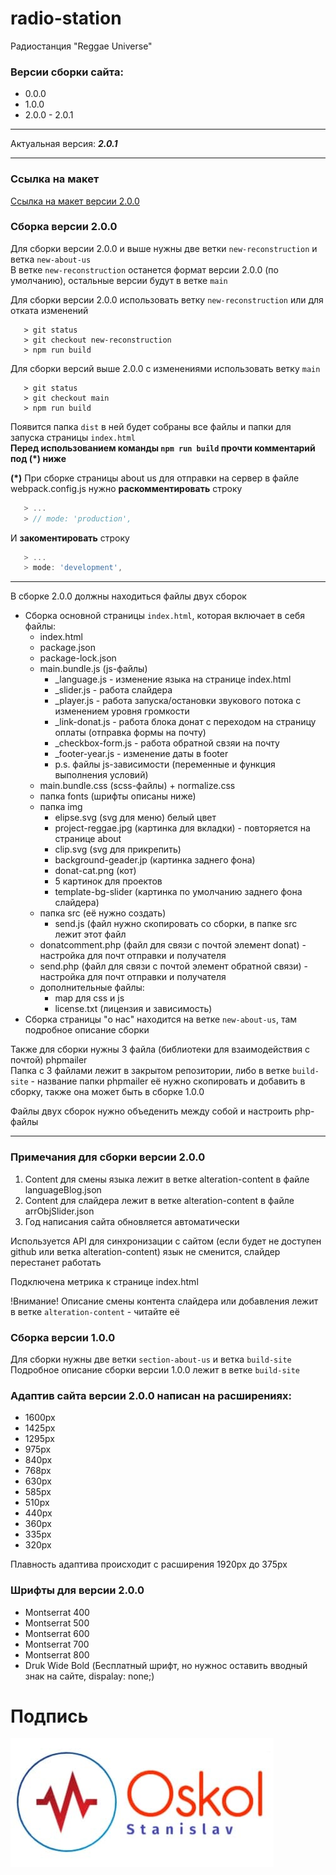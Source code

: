 # radio-station
Радиостанция "Reggae Universe"

### Версии сборки сайта:
* 0.0.0
* 1.0.0
* 2.0.0 - 2.0.1
<hr>
Актуальная версия: <i><b>2.0.1</b></i>
<hr>

### Ссылка на макет
<a href="https://www.figma.com/file/9Klkmmg8D4sEvHnLQd9BRW/Untitled?node-id=0%3A1">Ссылка на макет версии 2.0.0</a>

### Сборка версии 2.0.0
Для сборки версии 2.0.0 и выше нужны две ветки `new-reconstruction` и ветка `new-about-us`\
В ветке `new-reconstruction` останется формат версии 2.0.0 (по умолчанию), остальные версии будут в ветке `main`

Для сборки версии 2.0.0 использовать ветку `new-reconstruction` или для отката изменений
   ``` терминал
      > git status
      > git checkout new-reconstruction
      > npm run build
   ```
Для сборки версий выше 2.0.0 с изменениями использовать ветку `main`
   ``` терминал
      > git status
      > git checkout main
      > npm run build
   ```
   
Появится папка `dist` в ней будет собраны все файлы и папки для запуска страницы `index.html`\
<b>Перед использованием команды `npm run build` прочти комментарий под (*) ниже</b>

<b>(*)</b> При сборке страницы about us для отправки на сервер в файле webpack.config.js нужно <b>раскомментировать</b> строку
   ``` webpack.config.js
      > ...
      > // mode: 'production',
   ```
И <b>закоментировать</b> строку
   ``` webpack.config.js
      > ...
      > mode: 'development',
   ```
<hr>

В сборке 2.0.0 должны находиться файлы двух сборок
   * Сборка основной страницы `index.html`, которая включает в себя файлы:
      * index.html
      * package.json
      * package-lock.json
      * main.bundle.js (js-файлы)
         * _language.js - изменение языка на странице index.html
         * _slider.js - работа слайдера
         * _player.js - работа запуска/остановки звукового потока с изменением уровня громкости
         * _link-donat.js - работа блока донат с переходом на страницу оплаты (отправка формы на почту)
         * _checkbox-form.js - работа обратной свзяи на почту
         * _footer-year.js - изменение даты в footer
         * p.s. файлы js-зависимости (переменные и функция выполнения условий)
      * main.bundle.css (scss-файлы) + normalize.css
      * папка fonts (шрифты описаны ниже)
      * папка img
         * elipse.svg (svg для меню) белый цвет
         * project-reggae.jpg (картинка для вкладки) - повторяется на странице about
         * clip.svg (svg для прикрепить)
         * background-geader.jp (картинка заднего фона)
         * donat-cat.png (кот)
         * 5 картинок для проектов
         * template-bg-slider (картинка по умолчанию заднего фона слайдера)
      * папка src (её нужно создать)
         * send.js (файл нужно скопировать со сборки, в папке src лежит этот файл
      * donatcomment.php (файл для связи с почтой элемент donat) - настройка для почт отправки и получателя
      * send.php (файл для связи с почтой элемент обратной связи) - настройка для почт отправки и получателя
      * дополнительные файлы:
          * map для css и js
          * license.txt (лицензия и зависимость)
   * Сборка страницы "о нас" находится на ветке `new-about-us`, там подробное описание сборки
   
   Также для сборки нужны 3 файла (библиотеки для взаимодействия с почтой) phpmailer\
   Папка с 3 файлами лежит в закрытом репозитории, либо в ветке `build-site` - название папки phpmailer её нужно скопировать и добавить в сборку, также она может быть в сборке 1.0.0
   
   Файлы двух сборок нужно объеденить между собой и настроить php-файлы
<hr> 

### Примечания для сборки версии 2.0.0
1. Content для смены языка лежит в ветке alteration-content в файле languageBlog.json
2. Content для слайдера лежит в ветке alteration-content в файле arrObjSlider.json
3. Год написания сайта обновляется автоматически

Используется API для синхронизации с сайтом (если будет не доступен github или ветка alteration-content) язык не сменится, слайдер перестанет работать

Подключена метрика к странице index.html

!Внимание! Описание смены контента слайдера или добавления лежит в ветке `alteration-content` - читайте её

### Сборка версии 1.0.0
Для сборки нужны две ветки `section-about-us` и ветка `build-site`\
Подробное описание сборки версии 1.0.0 лежит в ветке `build-site`

### Адаптив сайта версии 2.0.0 написан на расширениях:
* 1600px
* 1425px
* 1295px
* 975px
* 840px
* 768px
* 630px
* 585px
* 510px
* 440px
* 360px
* 335px
* 320px

Плавность адаптива происходит с расширения 1920px до 375px

###  Шрифты для версии 2.0.0
* Montserrat 400
* Montserrat 500
* Montserrat 600
* Montserrat 700
* Montserrat 800
* Druk Wide Bold (Бесплатный шрифт, но нужнос оставить вводный знак на сайте, dispalay: none;)

# Подпись
<img src="https://github.com/StasBeep/StasBeep/blob/main/Stanislav%20Oskol.jpg" alt="logo" width="421" height="206">
